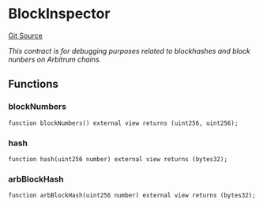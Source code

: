 # BlockInspector
[Git Source](https://github.com//PermissionlessGames/degen-casino/blob/12976e9fd5c84ac10effba9d0fe44362cdc76a38/src/BlockInspector.sol)

*This contract is for debugging purposes related to blockhashes and block nunbers on Arbitrum chains.*


## Functions
### blockNumbers


```solidity
function blockNumbers() external view returns (uint256, uint256);
```

### hash


```solidity
function hash(uint256 number) external view returns (bytes32);
```

### arbBlockHash


```solidity
function arbBlockHash(uint256 number) external view returns (bytes32);
```

